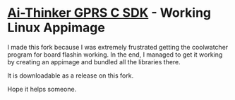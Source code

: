 [Ai-Thinker GPRS C SDK](https://github.com/Ai-Thinker-Open/GPRS-C-SDK) - Working Linux Appimage
=====


I made this fork because I was extremely frustrated getting the coolwatcher program for board flashin working. In the end, I managed to get it working by creating an appimage and bundled all the libraries there.

It is downloadable as a release on this fork.

Hope it helps someone.

